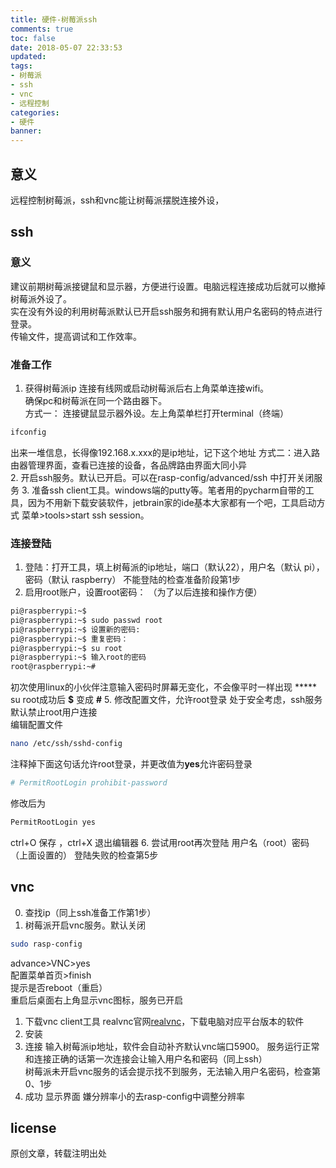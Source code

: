 ```yaml
---
title: 硬件-树莓派ssh
comments: true
toc: false
date: 2018-05-07 22:33:53
updated:
tags:
- 树莓派
- ssh
- vnc
- 远程控制
categories:
- 硬件
banner:
---
```

## 意义
远程控制树莓派，ssh和vnc能让树莓派摆脱连接外设，
## ssh
### 意义
建议前期树莓派接键鼠和显示器，方便进行设置。电脑远程连接成功后就可以撤掉树莓派外设了。  
实在没有外设的利用树莓派默认已开启ssh服务和拥有默认用户名密码的特点进行登录。  
传输文件，提高调试和工作效率。
### 准备工作
1. 获得树莓派ip
连接有线网或启动树莓派后右上角菜单连接wifi。  
确保pc和树莓派在同一个路由器下。  
方式一： 连接键鼠显示器外设。左上角菜单栏打开terminal（终端）
```bash
ifconfig
```
出来一堆信息，长得像192.168.x.xxx的是ip地址，记下这个地址
方式二：进入路由器管理界面，查看已连接的设备，各品牌路由界面大同小异  
[](0.png)
2. 开启ssh服务。默认已开启。可以在rasp-config/advanced/ssh 中打开关闭服务
3. 准备ssh client工具。windows端的putty等。笔者用的pycharm自带的工具，因为不用新下载安装软件，jetbrain家的ide基本大家都有一个吧，工具启动方式 菜单>tools>start ssh session。
### 连接登陆
1. 登陆：打开工具，填上树莓派的ip地址，端口（默认22），用户名（默认 pi），密码（默认 raspberry）
不能登陆的检查准备阶段第1步
2. 启用root账户，设置root密码： （为了以后连接和操作方便）
```bash
pi@raspberrypi:~$
pi@raspberrypi:~$ sudo passwd root
pi@raspberrypi:~$ 设置新的密码:
pi@raspberrypi:~$ 重复密码：
pi@raspberrypi:~$ su root
pi@raspberrypi:~$ 输入root的密码
root@raspberrypi:~# 
```
初次使用linux的小伙伴注意输入密码时屏幕无变化，不会像平时一样出现 *****  
su root成功后 **$** 变成 **#**
5. 修改配置文件，允许root登录
处于安全考虑，ssh服务默认禁止root用户连接  
编辑配置文件
```bash
nano /etc/ssh/sshd-config
```
注释掉下面这句话允许root登录，并更改值为**yes**允许密码登录
```bash
# PermitRootLogin prohibit-password
```
修改后为
```bash
PermitRootLogin yes
```
ctrl+O 保存 ，ctrl+X 退出编辑器 
6. 尝试用root再次登陆
用户名（root）密码（上面设置的）
[](0-2.png)
登陆失败的检查第5步
## vnc
0. 查找ip（同上ssh准备工作第1步）
1. 树莓派开启vnc服务。默认关闭
```bash
sudo rasp-config
```
advance>VNC>yes  
配置菜单首页>finish  
提示是否reboot（重启）  
重启后桌面右上角显示vnc图标，服务已开启
1. 下载vnc client工具
realvnc官网[realvnc](https://www.realvnc.com/en/)，下载电脑对应平台版本的软件
[](1.png)
2. 安装
[](2.png)
[](3.png)
3. 连接
输入树莓派ip地址，软件会自动补齐默认vnc端口5900。
服务运行正常和连接正确的话第一次连接会让输入用户名和密码（同上ssh）  
树莓派未开启vnc服务的话会提示找不到服务，无法输入用户名密码，检查第0、1步  
4. 成功
显示界面
[](4.png)
嫌分辨率小的去rasp-config中调整分辨率

## license
原创文章，转载注明出处